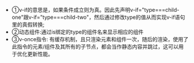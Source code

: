 + ①v-if的意思是，如果条件成立则为真。因此先声明v-if="type===child-one"跟v-if="type===child-two"，然后通过修改type的值从而实现v-if语句里的真假转换;
+ ②动态组件:<component is="type">通过is绑定的type的组件名来显示相应的组件
+ ③v-once指令:  有缓存机制，且只渲染元素和组件一次，随后的渲染，使用了此指令的元素/组件及其所有的子节点，都会当作静态内容并跳过，这可以用于优化更新性能。
